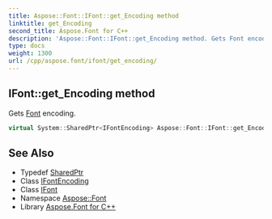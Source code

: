 ```yaml
---
title: Aspose::Font::IFont::get_Encoding method
linktitle: get_Encoding
second_title: Aspose.Font for C++
description: 'Aspose::Font::IFont::get_Encoding method. Gets Font encoding in C++.'
type: docs
weight: 1300
url: /cpp/aspose.font/ifont/get_encoding/
---
```

## IFont::get_Encoding method


Gets [Font](../../font/) encoding.

```cpp
virtual System::SharedPtr<IFontEncoding> Aspose::Font::IFont::get_Encoding()=0
```

## See Also

* Typedef [SharedPtr](../../../system/sharedptr/)
* Class [IFontEncoding](../../ifontencoding/)
* Class [IFont](../)
* Namespace [Aspose::Font](../../)
* Library [Aspose.Font for C++](../../../)
